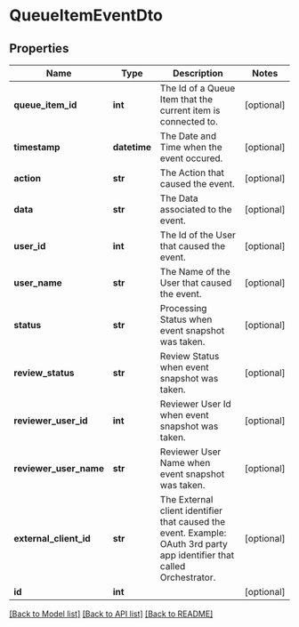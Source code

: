 # QueueItemEventDto

## Properties
Name | Type | Description | Notes
------------ | ------------- | ------------- | -------------
**queue_item_id** | **int** | The Id of a Queue Item that the current item is connected to. | [optional] 
**timestamp** | **datetime** | The Date and Time when the event occured. | [optional] 
**action** | **str** | The Action that caused the event. | [optional] 
**data** | **str** | The Data associated to the event. | [optional] 
**user_id** | **int** | The Id of the User that caused the event. | [optional] 
**user_name** | **str** | The Name of the User that caused the event. | [optional] 
**status** | **str** | Processing Status when event snapshot was taken. | [optional] 
**review_status** | **str** | Review Status when event snapshot was taken. | [optional] 
**reviewer_user_id** | **int** | Reviewer User Id when event snapshot was taken. | [optional] 
**reviewer_user_name** | **str** | Reviewer User Name when event snapshot was taken. | [optional] 
**external_client_id** | **str** | The External client identifier that caused the event. Example: OAuth 3rd party app identifier that called Orchestrator. | [optional] 
**id** | **int** |  | [optional] 

[[Back to Model list]](../README.md#documentation-for-models) [[Back to API list]](../README.md#documentation-for-api-endpoints) [[Back to README]](../README.md)


